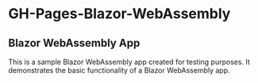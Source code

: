 # GH-Pages-Blazor-WebAssembly

## Blazor WebAssembly App

This is a sample Blazor WebAssembly app created for testing purposes. 
It demonstrates the basic functionality of a Blazor WebAssembly app.